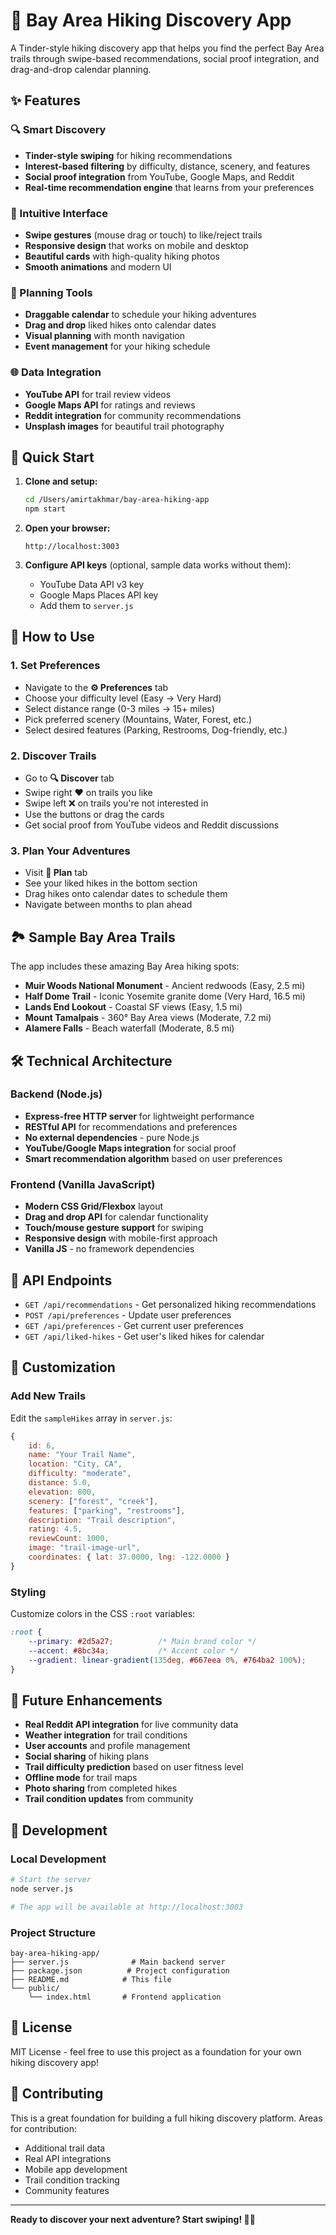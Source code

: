 # 🥾 Bay Area Hiking Discovery App

A Tinder-style hiking discovery app that helps you find the perfect Bay Area trails through swipe-based recommendations, social proof integration, and drag-and-drop calendar planning.

## ✨ Features

### 🔍 Smart Discovery
- **Tinder-style swiping** for hiking recommendations
- **Interest-based filtering** by difficulty, distance, scenery, and features
- **Social proof integration** from YouTube, Google Maps, and Reddit
- **Real-time recommendation engine** that learns from your preferences

### 📱 Intuitive Interface
- **Swipe gestures** (mouse drag or touch) to like/reject trails
- **Responsive design** that works on mobile and desktop
- **Beautiful cards** with high-quality hiking photos
- **Smooth animations** and modern UI

### 📅 Planning Tools
- **Draggable calendar** to schedule your hiking adventures
- **Drag and drop** liked hikes onto calendar dates
- **Visual planning** with month navigation
- **Event management** for your hiking schedule

### 🌐 Data Integration
- **YouTube API** for trail review videos
- **Google Maps API** for ratings and reviews
- **Reddit integration** for community recommendations
- **Unsplash images** for beautiful trail photography

## 🚀 Quick Start

1. **Clone and setup:**
   ```bash
   cd /Users/amirtakhmar/bay-area-hiking-app
   npm start
   ```

2. **Open your browser:**
   ```
   http://localhost:3003
   ```

3. **Configure API keys** (optional, sample data works without them):
   - YouTube Data API v3 key
   - Google Maps Places API key
   - Add them to `server.js`

## 🎯 How to Use

### 1. Set Preferences
- Navigate to the **⚙️ Preferences** tab
- Choose your difficulty level (Easy → Very Hard)
- Select distance range (0-3 miles → 15+ miles)
- Pick preferred scenery (Mountains, Water, Forest, etc.)
- Select desired features (Parking, Restrooms, Dog-friendly, etc.)

### 2. Discover Trails
- Go to **🔍 Discover** tab
- Swipe right ❤️ on trails you like
- Swipe left ❌ on trails you're not interested in
- Use the buttons or drag the cards
- Get social proof from YouTube videos and Reddit discussions

### 3. Plan Your Adventures
- Visit **📅 Plan** tab
- See your liked hikes in the bottom section
- Drag hikes onto calendar dates to schedule them
- Navigate between months to plan ahead

## 🏞️ Sample Bay Area Trails

The app includes these amazing Bay Area hiking spots:

- **Muir Woods National Monument** - Ancient redwoods (Easy, 2.5 mi)
- **Half Dome Trail** - Iconic Yosemite granite dome (Very Hard, 16.5 mi)
- **Lands End Lookout** - Coastal SF views (Easy, 1.5 mi)
- **Mount Tamalpais** - 360° Bay Area views (Moderate, 7.2 mi)
- **Alamere Falls** - Beach waterfall (Moderate, 8.5 mi)

## 🛠️ Technical Architecture

### Backend (Node.js)
- **Express-free HTTP server** for lightweight performance
- **RESTful API** for recommendations and preferences
- **No external dependencies** - pure Node.js
- **YouTube/Google Maps integration** for social proof
- **Smart recommendation algorithm** based on user preferences

### Frontend (Vanilla JavaScript)
- **Modern CSS Grid/Flexbox** layout
- **Drag and drop API** for calendar functionality
- **Touch/mouse gesture support** for swiping
- **Responsive design** with mobile-first approach
- **Vanilla JS** - no framework dependencies

## 📡 API Endpoints

- `GET /api/recommendations` - Get personalized hiking recommendations
- `POST /api/preferences` - Update user preferences
- `GET /api/preferences` - Get current user preferences
- `GET /api/liked-hikes` - Get user's liked hikes for calendar

## 🎨 Customization

### Add New Trails
Edit the `sampleHikes` array in `server.js`:

```javascript
{
    id: 6,
    name: "Your Trail Name",
    location: "City, CA",
    difficulty: "moderate",
    distance: 5.0,
    elevation: 800,
    scenery: ["forest", "creek"],
    features: ["parking", "restrooms"],
    description: "Trail description",
    rating: 4.5,
    reviewCount: 1000,
    image: "trail-image-url",
    coordinates: { lat: 37.0000, lng: -122.0000 }
}
```

### Styling
Customize colors in the CSS `:root` variables:

```css
:root {
    --primary: #2d5a27;          /* Main brand color */
    --accent: #8bc34a;           /* Accent color */
    --gradient: linear-gradient(135deg, #667eea 0%, #764ba2 100%);
}
```

## 🌟 Future Enhancements

- **Real Reddit API integration** for live community data
- **Weather integration** for trail conditions
- **User accounts** and profile management
- **Social sharing** of hiking plans
- **Trail difficulty prediction** based on user fitness level
- **Offline mode** for trail maps
- **Photo sharing** from completed hikes
- **Trail condition updates** from community

## 🔧 Development

### Local Development
```bash
# Start the server
node server.js

# The app will be available at http://localhost:3003
```

### Project Structure
```
bay-area-hiking-app/
├── server.js              # Main backend server
├── package.json          # Project configuration
├── README.md            # This file
└── public/
    └── index.html       # Frontend application
```

## 📝 License

MIT License - feel free to use this project as a foundation for your own hiking discovery app!

## 🤝 Contributing

This is a great foundation for building a full hiking discovery platform. Areas for contribution:
- Additional trail data
- Real API integrations
- Mobile app development
- Trail condition tracking
- Community features

---

**Ready to discover your next adventure? Start swiping! 🥾✨**